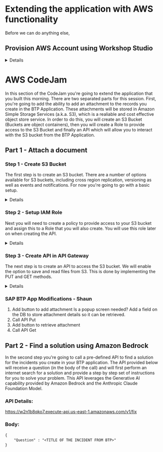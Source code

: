 # Extending the application with AWS functionality

Before we can do anything else, 

## Provision AWS Account using Workshop Studio 

<details>

1. Access this URL or scan the QR code below: 

**https://catalog.us-east-1.prod.workshops.aws/join?access-code=377a-0cdfa0-95** 

![Alt text](../images/image-60.png)

2. Select Email one-time password (OTP)

![Alt text](../images/image-61.png)

3. Provide an Email address that you have access to, then click on **Send passcode**.

You can use your corporate or personal email address. 

![Alt text](../images/image-62.png)


4. Check your email for the passcode. 


![Alt text](../images/image-63.png)


5. Copy this 9-digit into the Passcode field, then click on **Sign in**. 

![Alt text](../images/image-64.png)

![Alt text](../images/image-65.png)

6. You will be prompted to Review and join the event. 

![Alt text](../images/image-66.png)

7. Scroll down to review all the Terms and conditions, then check the box for **I agree with the Terms and Conditions**, and click on **Join event**.

![Alt text](../images/image-67.png)


8. Now you'll be in your Event dashboard, which will look similar to the screenshot below. 

For this CodeJam, you can ignore the top section of the menu on the left and the main content of the workshop. You have to click on the **Open AWS Console** link, as highlighted in RED below. 

![Alt text](../images/image-68.png) 

9. Once the link opens, you will be inside the AWS Console, where all services are available.

You're now ready to go!

![Alt text](../images/image-69.png)

</details>

# AWS CodeJam 

In this section of the CodeJam you're going to extend the application that you built this morning. 
There are two separated parts for this session.
First, you're going to add the ability to add an attachment to the records you create in the BTP Application. These attachments will be stored in Amazon Simple Storage Services (a.k.a. S3), which is a realiable and cost effective object store service. 
In order to do this, you will create an S3 Bucket (Buckets are object containers), then you will create a Role to provide access to the S3 Bucket and finally an API which will allow you to interact with the S3 bucket from the BTP Application. 

## Part 1 - Attach a document

### Step 1 - Create S3 Bucket

The first step is to create an S3 bucket. There are a number of options available for S3 buckets, including cross region replication, versioning as well as events and notifications. For now you're going to go with a basic setup. 

<details>
1. Access S3 Console

Enter S3 in the search bar and select S3 from the dropdown menu.

![Alt text](../images/image-72.jpeg)

2. Create bucket

On the main S3 console, click on the Create bucket button on the right

![Alt text](../images/image-71.jpeg)

3. Enter bucket name

Enter a bucket name. The bucket name needs to be unique across all AWS accounts. 

A good idea would be to call it <your_name-teched-codejam>.

![Alt text](../images/image-70.jpeg)

4. Scroll down and click on Create bucket

![Alt text](../images/image-3.png)

5. Access the S3 bucket to retrieve the bucket resource name

This will be required on a subsequent step, when we need to provide authorise our API to access to the S3 Bucket
Click on the bucket name on the list

![Alt text](../images/image-4.png)

6. Select Properties

![Alt text](../images/image-5.png)

7. Copy the Amazone Resource Name (ARN)

Clicking on the button to the left of the name will copy the ARN.

![Alt text](../images/image-6.png)

That's the S3 bucket created. 
</details>

### Step 2 - Setup IAM Role

Next you will need to create a policy to provide access to your S3 bucket and assign this to a Role that you will also create. You will use this role later on when creating the API. 


<details>
1. Access IAM console

On the search bar, type IAM (Identity Access Management), and select IAM from the menu.

![Alt text](../images/image-7.png)

2. Create Policy

Select policies from the left side panel

 ![Alt text](../images/image-8.png)
 
Click on the Create policy button

 ![Alt text](../images/image-9.png)


Switch the policy editor to JSON clicking on the button 

![Alt text](../images/image-10.png)

Copy and paste the following policy in the Policy Editor.
Replace the resource with the ARN you copied before, or just replace the <your_bucket> text with the name of your bucket (without <>). Ensure that the /* are included at the end of the ARN.
This policy enables access to read and write objects from your S3 bucket as well as listing objects within the bucket. 

```
{
    "Version": "2012-10-17",
    "Statement": [
        {
            "Effect": "Allow",
            "Action": [
                "s3:PutObject",
                "s3:GetObject",
                "s3:ListBucket"		
            ],
            "Resource": "arn:aws:s3:::<your_bucket>/*"
        }
}
```

![Alt text](../images/image-11.png)

Click next and enter a policy name

![Alt text](../images/image-12.png)

Scroll down and click Create policy

![Alt text](../images/image-13.png)

You can now search and see your policy.

![Alt text](../images/image-14.png)

3. Create Role

Select the Roles menu entry from the side panel

![Alt text](../images/image-15.png)

Click Create role

![Alt text](../images/image-16.png)

On the next screen, select Custom trust policy. This will enable the role we're creating to be used by our API. The action sts:AssumeRole allows a service or instance to adopt a role while it is performing an action. The service "apigateway.amazonaws.com" specifies that we're allowing the API Gateway service to use this role. 
Copy the following code and paste it on the Custom trust policy section
```
{
    "Version": "2012-10-17",
    "Statement": [
        {
        "Sid": "",
        "Effect": "Allow",
        "Principal": {
            "Service": "apigateway.amazonaws.com"
        },
        "Action": "sts:AssumeRole"
        }
    ]
} 
```

![Alt text](../images/image-17.png)

Scroll down and click Next

![Alt text](../images/image-18.png)

On the next screen, you will add the policy you just created to this role. Search for the policy and select it using the checkbox next to the name. Click Next. 

![Alt text](../images/image-19.png)

Enter a name for your role

![Alt text](../images/image-20.png)

Scroll down and click Create role

![Alt text](../images/image-21.png)

4. Get Amazon Resource Name (ARN) for the role.

This will be required for to create the API. Search for your role and click on the name.

![Alt text](../images/image-22.png)

Copy the ARN. You can click on the button on the left to do so. 

![Alt text](../images/image-23.png)

</details>

### Step 3 - Create API in API Gateway

The next step is to create an API to access the S3 bucket. 
We will enable the option to save and read files from S3.
This is done by implementing the PUT and GET methods.

<details>


1. Access API Gateway

Search for API Gateway and click on the service on the menu

![Alt text](../images/image-24.png)


2.	Select **REST API - Build**

On the API Gateway screen, scroll down to REST API

![Alt text](../images/aws-20.png)

Click Build


3.	Select **New API**, enter your **API name** and leave **Endpoint Type = Regional**. Click **Create API**

![Alt text](../images/aws-21.png)

4.	Create Resource **{folder}**.  

Ensure you enter **{folder}** for the **Resource Name** and **Resource Path** field.  


![Alt text](../images/aws-22.png)

![Alt text](../images/image-14.png)

5.	Create resource **{item}** under {folder}. 

Ensure you enter **{item}** for both the **Resource Name** and **Resource Path** field. 

![Alt text](../images/image-15.png)

![Alt text](../images/image-16-2.png)

6.	Create method **PUT** under {item}

Ensure **{item}** is selected

![Alt text](../images/aws-26.png)

7.	Select **PUT** and click on the refresh button next to it to view the form.
    
![Alt text](../images/aws-27.png)

8.	Update with the following information. Leave the rest as default/blank.

```
Integration type: AWS Service
AWS Region: your region
AWS Service: Simple Storage Service (S3)
HTTP Method: PUT
Action Type: Use path override
Path override: {bucket}/{object}
Execution Role: resource name for the role created in the previous section.
```

![Alt text](../images/aws-28.png)

9.	In the next screen select **Integration Request**.

We need to map the path (bucket/object) to the resources we created (folder/item)
    
![Alt text](../images/aws-29.png)
    
10.	Expand URL Path Parameters and select Add path.
    
![Alt text](../images/aws-30.png)
    
11.	Enter the following mappings

```
Name: bucket - Mapped from: method.request.path.folder 
Name: object – Mapped from: method.request.path.item
```

![Alt text](../images/aws-31.png)

Make sure you click on the tick after entering the second line:

![Alt text](../images/aws-32.png)

12.	Go back by selecting Method Execution at the top and select **Create Method**, to define the **GET** method

![Alt text](../images/aws-33.png)

![Alt text](../images/image-400.png)

13.	Use the same settings from the PUT method, except for the HTTP method (GET in this case)

![Alt text](../images/aws-34.png)

14.	Enter the URL Path Parameters (same parameters used for the PUT Method)

![Alt text](../images/aws-35.png)

15.	Click on Method Execution to go back

![Alt text](../images/aws-36.png)

16. You need to map the Content-Type so the API can display the files in the browsers. Select **Method Response**

![Alt text](../images/image-500.png)

17. Expand the HTTP Status 200 and remove the Content type 'application/json' by clicking on the x 

![Alt text](../images/image-600.png)

18. Add Content-Type as Response Header. Select Add Header and enter 'Content-Type'.

![Alt text](../images/image-700.png)

![Alt text](../images/image-800.png)

Click on the tick button to accept the changes. 

Go back to the previous step by clicking on **Method Execution** at the top. 

![Alt text](../images/image-900.png)


19. Map the Content-Type from the file retrieved from S3. Select **Integration Response** 

![Alt text](../images/image-1000.png)

Expand the line by clicking in the triangle and select the change (pencil button) for the Content-Type Response header.

![Alt text](../images/image-1100.png)

Update the mapping with the following value and click the tick button. 

``` 
integration.response.header.Content-Type
```

Click on **Method Execution** to go back

![Alt text](../images/image-1200.png)


20. Enable **CORS**

From the actions menu, select **Enable CORS**

![Alt text](../images/image-13.png)

Ensure both PUT and GET methods are selected. Click on **Enable CORS and replace existing CORS headers**

![Alt text](../images/image-100.png)

![Alt text](../images/image-200.png)

![Alt text](../images/image-300.png)
    
Please note that when enabling CORS, the Method Response and Integration Responses will be updated and an entry for Access-Control-Allow-Origin added. No action is required but you will notice this as an additional value.

21.	Click on Settings on the left side to configure the Binary Media Types supported.

    ![Alt text](../images/aws-37.png)



22.	Scroll down, click on **Add Binary Media Type** and enter **application/pdf**


    This will configure binary support for PDF files.

    ![Alt text](../images/image-1400.png)

    Click on **Save Changes**. 

23.	 Navigate back to the Resources Method by clicking on **Resources**

 ![Alt text](../images/image-00.png)



26.	Deploy API
    
    Click on the **Actions** dropdown and select Deploy API

    ![Alt text](../images/aws-42.png)

27.	Create a New Stage, enter a Stage name, Stage description and Deployment description and click Deploy

    ![Alt text](../images/aws-43.png)

28.	Leave all settings with their default values and click Save Changes
    
    ![Alt text](../images/aws-44.png)

    You will find the URL for your API at the top of this page, under Invoke URL. Note down this Invoke URL.

</details>

### SAP BTP App Modifications - Shaun
1. Add button to add attachment
Is a popup screen needed?
Add a field on the DB to store attachment details so it can be retrieved. 
3. Call API Put
4. Add button to retrieve attachment
5. Call API Get

## Part 2 - Find a solution using Amazon Bedrock

In the second step you're going to call a pre-defined API to find a solution for the incidents you create in your BTP application.
The API provided below will receive a question (in the body of the call) and will first perform an internet search for a solution and provide a step by step set of instructions for you to solve your problem. This API leverages the Generative AI capability provided by Amazon Bedrock and the Anthropic Claude Foundation Model. 

### API Details:

https://w2n1b8qko7.execute-api.us-east-1.amazonaws.com/v1/fix

### Body:

```
{
	"Question" : "<TITLE OF THE INCIDENT FROM BTP>"
}
```
